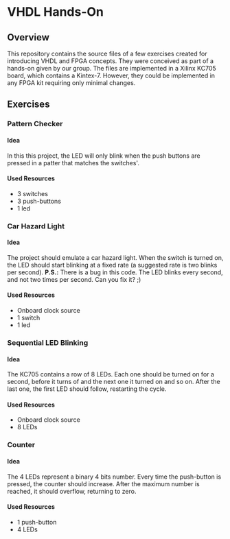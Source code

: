 # VHDL Hands-On

## Overview
This repository contains the source files of a few exercises created for introducing VHDL and FPGA concepts. They were conceived as part of a hands-on given by our group. The files are implemented in a Xilinx KC705 board, which contains a Kintex-7. However, they could be implemented in any FPGA kit requiring only minimal changes.

## Exercises

### Pattern Checker
#### Idea
In this this project, the LED will only blink when the push buttons are pressed in a patter that matches the switches'. 
#### Used Resources
- 3 switches
- 3 push-buttons
- 1 led

### Car Hazard Light
#### Idea
The project should emulate a car hazard light. When the switch is turned on, the LED should start blinking at a fixed rate (a suggested rate is two blinks per second).
**P.S.:** There is a bug in this code. The LED blinks every second, and not two times per second. Can you fix it? ;) 

#### Used Resources
- Onboard clock source
- 1 switch
- 1 led

### Sequential LED Blinking
#### Idea
The KC705 contains a row of 8 LEDs. Each one should be turned on for a second, before it turns of and the next one it turned on and so on. After the last one, the first LED should follow, restarting the cycle. 
#### Used Resources
- Onboard clock source
- 8 LEDs

### Counter
#### Idea
The 4 LEDs represent a binary 4 bits number. Every time the push-button is pressed, the counter should increase. After the maximum number is reached, it should overflow, returning to zero.
#### Used Resources
- 1 push-button 
- 4 LEDs
